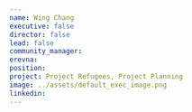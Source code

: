 ```yaml
---
name: Wing Chang
executive: false
director: false
lead: false
community_manager: 
erevna:
position:
project: Project Refugees, Project Planning
image: ../assets/default_exec_image.png
linkedin: 
---
```

